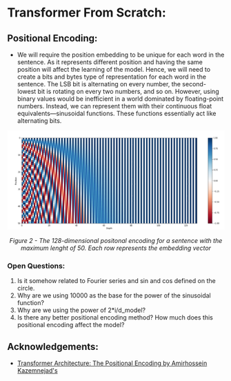 # Transformer From Scratch:


## Positional Encoding:

- We will require the position embedding to be unique for each word in the sentence. As it represents different position and having the same position will affect the learning of the model. Hence, we will need to create a bits and bytes type of representation for each word in the sentence. The LSB bit is alternating on every number, the second-lowest bit is rotating on every two numbers, and so on. However, using binary values would be inefficient in a world dominated by floating-point numbers. Instead, we can represent them with their continuous float equivalents—sinusoidal functions. These functions essentially act like alternating bits.

![alt text](positional_encoding.png)
<p align="center"><em>Figure 2 - The 128-dimensional positonal encoding for a sentence with the maximum lenght of 50. Each row represents the embedding vector</em></p>

<!-- please write about this image also -->

### Open Questions:
1. Is it somehow related to Fourier series and sin and cos defined on the circle. 
2. Why are we using 10000 as the base for the power of the sinusoidal function?
3. Why are we using the power of 2*i/d_model?
4. Is there any better positional encoding method? How much does this positional encoding affect the model?


## Acknowledgements:

* [Transformer Architecture: The Positional Encoding by Amirhossein Kazemnejad's](https://kazemnejad.com/blog/transformer_architecture_positional_encoding/)